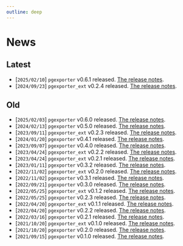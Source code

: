 ```yaml
---
outline: deep
---
```


# News

## Latest

- [`2025/02/10`] `pgexporter` v0.6.1 released. [The release notes](./releases/pgexporter_0_6_1.md).
- [`2024/09/23`] `pgexporter_ext` v0.2.4 released. [The release notes](./releases/pgexporter_ext_0_2_4.md).

## Old

- [`2025/02/03`] `pgexporter` v0.6.0 released. [The release notes](./releases/pgexporter_0_6_0.md).
- [`2024/02/13`] `pgexporter` v0.5.0 released. [The release notes](./releases/pgexporter_0_5_0.md).
- [`2023/09/11`] `pgexporter_ext` v0.2.3 released. [The release notes](./releases/pgexporter_ext_0_2_3.md).
- [`2024/01/20`] `pgexporter` v0.4.1 released. [The release notes](./releases/pgexporter_0_4_1.md).
- [`2023/09/07`] `pgexporter` v0.4.0 released. [The release notes](./releases/pgexporter_0_4_0.md).
- [`2023/04/24`] `pgexporter_ext` v0.2.2 released. [The release notes](./releases/pgexporter_ext_0_2_2.md).
- [`2023/04/24`] `pgexporter_ext` v0.2.1 released. [The release notes](./releases/pgexporter_ext_0_2_1.md).
- [`2023/01/11`] `pgexporter` v0.3.2 released. [The release notes](./releases/pgexporter_0_3_2.md).
- [`2022/11/02`] `pgexporter_ext` v0.2.0 released. [The release notes](./releases/pgexporter_ext_0_2_0.md).
- [`2022/11/02`] `pgexporter` v0.3.1 released. [The release notes](./releases/pgexporter_0_3_1.md).
- [`2022/09/21`] `pgexporter` v0.3.0 released. [The release notes](./releases/pgexporter_0_3_0.md).
- [`2022/05/25`] `pgexporter_ext` v0.1.2 released. [The release notes](./releases/pgexporter_ext_0_1_2.md).
- [`2022/05/25`] `pgexporter` v0.2.3 released. [The release notes](./releases/pgexporter_0_2_3.md).
- [`2022/04/20`] `pgexporter_ext` v0.1.1 released. [The release notes](./releases/pgexporter_ext_0_1_1.md).
- [`2022/04/20`] `pgexporter` v0.2.2 released. [The release notes](./releases/pgexporter_0_2_2.md).
- [`2022/03/16`] `pgexporter` v0.2.1 released. [The release notes](./releases/pgexporter_0_2_1.md).
- [`2021/10/20`] `pgexporter_ext` v0.1.0 released. [The release notes](./releases/pgexporter_ext_0_1_0.md).
- [`2021/10/20`] `pgexporter` v0.2.0 released. [The release notes](./releases/pgexporter_0_2_0.md).
- [`2021/09/15`] `pgexporter` v0.1.0 released. [The release notes](./releases/pgexporter_0_1_0.md).
